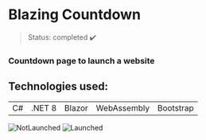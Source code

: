 <h1> Blazing Countdown </h1>

> Status: completed ✔️
### Countdown page to launch a website
## Technologies used:

<table>
  <tr>
    <td>C#</td>
    <td>.NET 8</td>
    <td>Blazor</td>
    <td>WebAssembly</td>
    <td>Bootstrap</td>
  </tr>
</table>

![NotLaunched](https://github.com/user-attachments/assets/3dfec7ec-7b84-42e8-9077-51d8d920e9ed)
![Launched](https://github.com/user-attachments/assets/107eeb7b-7a83-48c4-8582-cf1bacb1a8c4)

